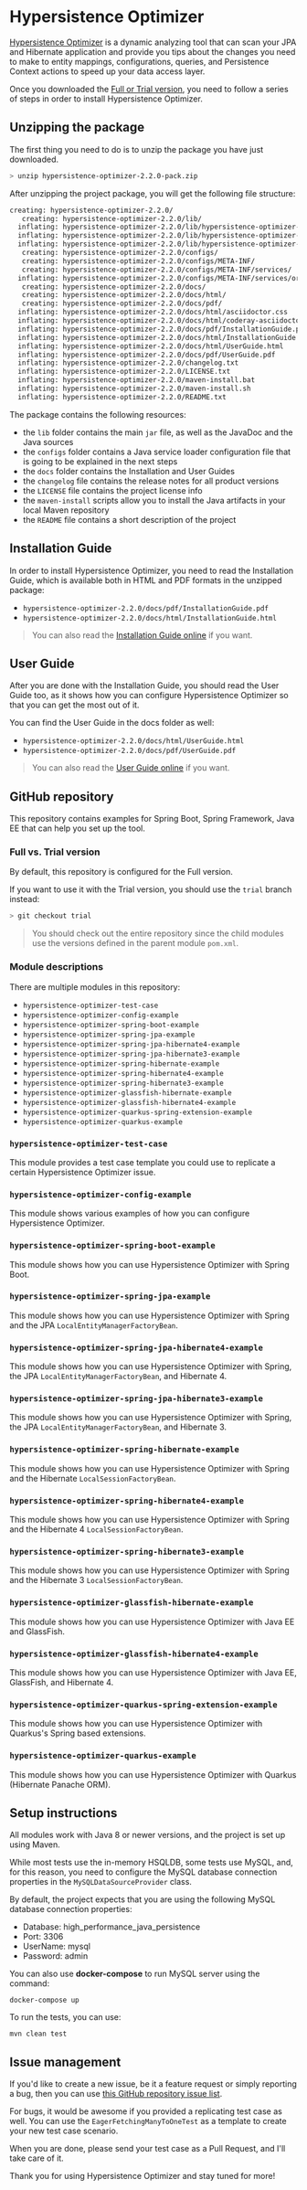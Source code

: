 # Hypersistence Optimizer

[Hypersistence Optimizer](https://vladmihalcea.com/hypersistence-optimizer/) is a dynamic analyzing tool that can scan your JPA and Hibernate application and provide you tips about the changes you need to make to entity mappings, configurations, queries, and Persistence Context actions to speed up your data access layer.

Once you downloaded the [Full or Trial version](https://vladmihalcea.com/hypersistence-optimizer/), you need to follow a series of steps in order to install Hypersistence Optimizer.

## Unzipping the package

The first thing you need to do is to unzip the package you have just downloaded.

```bash
> unzip hypersistence-optimizer-2.2.0-pack.zip
```

After unzipping the project package, you will get the following file structure:

```bash
creating: hypersistence-optimizer-2.2.0/
   creating: hypersistence-optimizer-2.2.0/lib/
  inflating: hypersistence-optimizer-2.2.0/lib/hypersistence-optimizer-2.2.0-javadoc.jar
  inflating: hypersistence-optimizer-2.2.0/lib/hypersistence-optimizer-2.2.0-sources.jar
  inflating: hypersistence-optimizer-2.2.0/lib/hypersistence-optimizer-2.2.0.jar
   creating: hypersistence-optimizer-2.2.0/configs/
   creating: hypersistence-optimizer-2.2.0/configs/META-INF/
   creating: hypersistence-optimizer-2.2.0/configs/META-INF/services/
  inflating: hypersistence-optimizer-2.2.0/configs/META-INF/services/org.hibernate.boot.spi.SessionFactoryBuilderFactory
   creating: hypersistence-optimizer-2.2.0/docs/
   creating: hypersistence-optimizer-2.2.0/docs/html/
   creating: hypersistence-optimizer-2.2.0/docs/pdf/
  inflating: hypersistence-optimizer-2.2.0/docs/html/asciidoctor.css
  inflating: hypersistence-optimizer-2.2.0/docs/html/coderay-asciidoctor.css
  inflating: hypersistence-optimizer-2.2.0/docs/pdf/InstallationGuide.pdf
  inflating: hypersistence-optimizer-2.2.0/docs/html/InstallationGuide.html
  inflating: hypersistence-optimizer-2.2.0/docs/html/UserGuide.html
  inflating: hypersistence-optimizer-2.2.0/docs/pdf/UserGuide.pdf
  inflating: hypersistence-optimizer-2.2.0/changelog.txt
  inflating: hypersistence-optimizer-2.2.0/LICENSE.txt
  inflating: hypersistence-optimizer-2.2.0/maven-install.bat
  inflating: hypersistence-optimizer-2.2.0/maven-install.sh
  inflating: hypersistence-optimizer-2.2.0/README.txt
```

The package contains the following resources:

* the `lib` folder contains the main `jar` file, as well as the JavaDoc and the Java sources
* the `configs` folder contains a Java service loader configuration file that is going to be explained in the next steps
* the `docs` folder contains the Installation and User Guides
* the `changelog` file contains the release notes for all product versions
* the `LICENSE` file contains the project license info
* the `maven-install` scripts allow you to install the Java artifacts in your local Maven repository
* the `README` file contains a short description of the project

## Installation Guide

In order to install Hypersistence Optimizer, you need to read the Installation Guide, which is available both in
HTML and PDF formats in the unzipped package:

* `hypersistence-optimizer-2.2.0/docs/pdf/InstallationGuide.pdf`
* `hypersistence-optimizer-2.2.0/docs/html/InstallationGuide.html`

> You can also read the [Installation Guide online](https://vladmihalcea.com/hypersistence-optimizer/docs/installation-guide/) if you want.

## User Guide

After you are done with the Installation Guide, you should read the User Guide too, as it shows how you can configure
Hypersistence Optimizer so that you can get the most out of it.

You can find the User Guide in the docs folder as well:

* `hypersistence-optimizer-2.2.0/docs/html/UserGuide.html`
* `hypersistence-optimizer-2.2.0/docs/pdf/UserGuide.pdf`

> You can also read the [User Guide online](https://vladmihalcea.com/hypersistence-optimizer/docs/user-guide/) if you want.

## GitHub repository

This repository contains examples for Spring Boot, Spring Framework, Java EE that can help you set up the tool.

### Full vs. Trial version

By default, this repository is configured for the Full version. 

If you want to use it with the Trial version, you should use the `trial` branch instead:

```bash
> git checkout trial
```

> You should check out the entire repository since the child modules use the versions defined in the parent module `pom.xml`.

### Module descriptions

There are multiple modules in this repository:

- `hypersistence-optimizer-test-case`
- `hypersistence-optimizer-config-example`
- `hypersistence-optimizer-spring-boot-example`
- `hypersistence-optimizer-spring-jpa-example`
- `hypersistence-optimizer-spring-jpa-hibernate4-example`
- `hypersistence-optimizer-spring-jpa-hibernate3-example`
- `hypersistence-optimizer-spring-hibernate-example`
- `hypersistence-optimizer-spring-hibernate4-example`
- `hypersistence-optimizer-spring-hibernate3-example`
- `hypersistence-optimizer-glassfish-hibernate-example`
- `hypersistence-optimizer-glassfish-hibernate4-example`
- `hypersistence-optimizer-quarkus-spring-extension-example`
- `hypersistence-optimizer-quarkus-example`

### `hypersistence-optimizer-test-case`

This module provides a test case template you could use to replicate a certain Hypersistence Optimizer issue.

### `hypersistence-optimizer-config-example`

This module shows various examples of how you can configure Hypersistence Optimizer.

### `hypersistence-optimizer-spring-boot-example`

This module shows how you can use Hypersistence Optimizer with Spring Boot.

### `hypersistence-optimizer-spring-jpa-example`

This module shows how you can use Hypersistence Optimizer with Spring and the JPA `LocalEntityManagerFactoryBean`.

### `hypersistence-optimizer-spring-jpa-hibernate4-example`

This module shows how you can use Hypersistence Optimizer with Spring, the JPA `LocalEntityManagerFactoryBean`, and Hibernate 4.

### `hypersistence-optimizer-spring-jpa-hibernate3-example`

This module shows how you can use Hypersistence Optimizer with Spring, the JPA `LocalEntityManagerFactoryBean`, and Hibernate 3.

### `hypersistence-optimizer-spring-hibernate-example`

This module shows how you can use Hypersistence Optimizer with Spring and the Hibernate `LocalSessionFactoryBean`.

### `hypersistence-optimizer-spring-hibernate4-example`

This module shows how you can use Hypersistence Optimizer with Spring and the Hibernate 4 `LocalSessionFactoryBean`.

### `hypersistence-optimizer-spring-hibernate3-example`

This module shows how you can use Hypersistence Optimizer with Spring and the Hibernate 3 `LocalSessionFactoryBean`.

### `hypersistence-optimizer-glassfish-hibernate-example`

This module shows how you can use Hypersistence Optimizer with Java EE and GlassFish.

### `hypersistence-optimizer-glassfish-hibernate4-example`

This module shows how you can use Hypersistence Optimizer with Java EE, GlassFish, and Hibernate 4.

### `hypersistence-optimizer-quarkus-spring-extension-example`

This module shows how you can use Hypersistence Optimizer with Quarkus's Spring based extensions.

### `hypersistence-optimizer-quarkus-example`

This module shows how you can use Hypersistence Optimizer with Quarkus (Hibernate Panache ORM).

## Setup instructions

All modules work with Java 8 or newer versions, and the project is set up using Maven.

While most tests use the in-memory HSQLDB, some tests use MySQL, and, for this reason, you need to configure
the MySQL database connection properties in the `MySQLDataSourceProvider` class.

By default, the project expects that you are using the following MySQL database connection properties:

* Database: high_performance_java_persistence
* Port: 3306
* UserName: mysql
* Password: admin
 
You can also use **docker-compose** to run MySQL server using the command: 

    docker-compose up
    
To run the tests, you can use:

    mvn clean test

## Issue management

If you'd like to create a new issue, be it a feature request or simply reporting a bug, then you can use [this GitHub repository issue list](https://github.com/vladmihalcea/hypersistence-optimizer/issues).

For bugs, it would be awesome if you provided a replicating test case as well. You can use the `EagerFetchingManyToOneTest` as a template to create your new test case scenario.

When you are done, please send your test case as a Pull Request, and I'll take care of it.

Thank you for using Hypersistence Optimizer and stay tuned for more!
